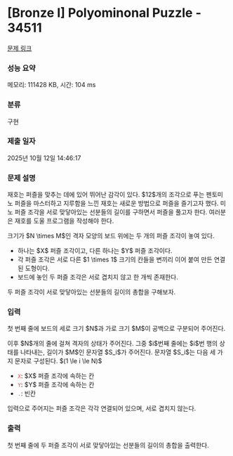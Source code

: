 # [Bronze I] Polyominonal Puzzle - 34511 

[문제 링크](https://www.acmicpc.net/problem/34511) 

### 성능 요약

메모리: 111428 KB, 시간: 104 ms

### 분류

구현

### 제출 일자

2025년 10월 12일 14:46:17

### 문제 설명

<p>재호는 퍼즐을 맞추는 데에 있어 뛰어난 감각이 있다. $12$개의 조각으로 푸는 펜토미노 퍼즐을 마스터하고 지루함을 느낀 재호는 새로운 방법으로 퍼즐을 즐기고자 했다. 미노 퍼즐 조각을 서로 맞닿아있는 선분들의 길이를 구하면서 퍼즐을 풀고자 한다. 여러분은 재호를 도울 프로그램을 작성해야 한다.</p>

<p>크기가 $N \times M$인 격자 모양의 보드 위에는 두 개의 퍼즐 조각이 놓여 있다.</p>

<ul>
<li>하나는 $X$ 퍼즐 조각이고, 다른 하나는 $Y$ 퍼즐 조각이다.</li>
<li>각 퍼즐 조각은 서로 다른 $1 \times 1$ 크기의 칸들을 변끼리 이어 붙여 만든 연결된 도형이다.</li>
<li>보드에 놓인 두 퍼즐 조각은 서로 겹치지 않고 한 개씩 존재한다.</li>
</ul>

<p>두 퍼즐 조각이 서로 맞닿아있는 선분들의 길이의 총합을 구해보자.</p>

### 입력 

 <p>첫 번째 줄에 보드의 세로 크기 $N$과 가로 크기 $M$이 공백으로 구분되어 주어진다.</p>

<p>이후 $N$개의 줄에 걸쳐 격자의 상태가 주어진다. 그중 $i$번째 줄에는 $i$번 행의 상태를 나타내는, 길이가 $M$인 문자열 $S_i$가 주어진다. 문자열 $S_i$는 다음 세 가지 문자로 구성된다. $(1 \le i \le N)$</p>

<ul>
<li><span style="color:#e74c3c;"><code>X</code></span>: $X$ 퍼즐 조각에 속하는 칸</li>
<li><span style="color:#e74c3c;"><code>Y</code></span>: $Y$ 퍼즐 조각에 속하는 칸</li>
<li><span style="color:#e74c3c;"><code>.</code></span>: 빈칸</li>
</ul>

<p>입력으로 주어지는 퍼즐 조각은 각각 연결되어 있으며, 서로 겹치지 않는다.</p>

### 출력 

 <p>첫 번째 줄에 두 퍼즐 조각이 서로 맞닿아있는 선분들의 길이의 총합을 출력한다.</p>

